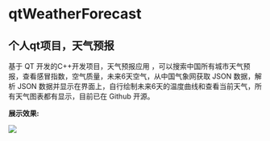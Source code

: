 # qtWeatherForecast
## 个人qt项目，天气预报

基于 QT  开发的C++开发项目，天气预报应用 ，可以搜索中国所有城市天气预报，查看感冒指数，空气质量，未来6天空气，从中国气象网获取 JSON  数据，解析 JSON  数据并显示在界面上，自行绘制未来6天的温度曲线和查看当前天气，所有天气图表都有显示，目前已在 Github  开源。

**展示效果:**

<img src="https://sszblog.oss-cn-shenzhen.aliyuncs.com/img/myWeather.png">
